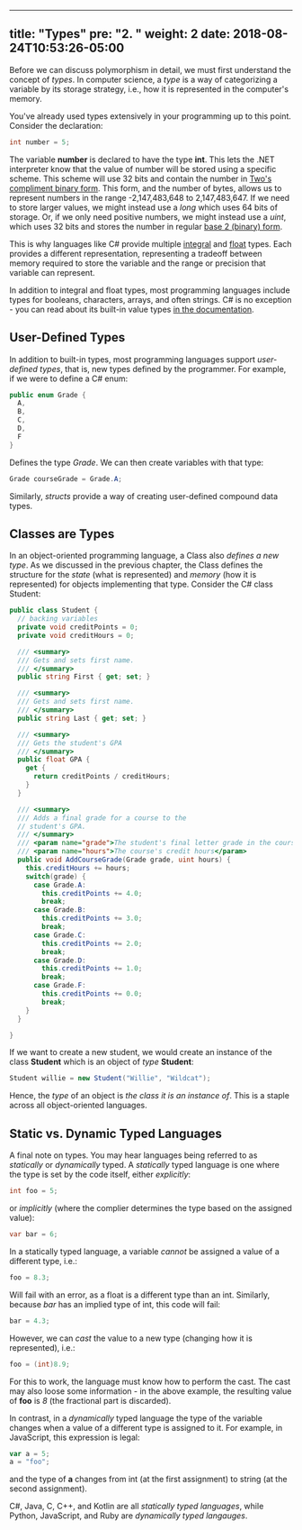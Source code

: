 
---
title: "Types"
pre: "2. "
weight: 2
date: 2018-08-24T10:53:26-05:00
---
Before we can discuss polymorphism in detail, we must first understand the concept of _types_.  In computer science, a _type_ is a way of categorizing a variable by its storage strategy, i.e., how it is represented in the computer's memory.

You've already used types extensively in your programming up to this point.  Consider the declaration:

```csharp
int number = 5;
```

The variable **number** is declared to have the type **int**.  This lets the .NET interpreter know that the value of number will be stored using a specific scheme.  This scheme will use 32 bits and contain the number in [Two's compliment binary form](https://en.wikipedia.org/wiki/Two%27s_complement).  This form, and the number of bytes, allows us to represent numbers in the range -2,147,483,648 to 2,147,483,647.  If we need to store larger values, we might instead use a *long* which uses 64 bits of storage.  Or, if we only need positive numbers, we might instead use a *uint*, which uses 32 bits and stores the number in regular [base 2 (binary) form](https://en.wikipedia.org/wiki/Binary_number).

This is why languages like C# provide multiple [integral](https://docs.microsoft.com/en-us/dotnet/csharp/language-reference/builtin-types/integral-numeric-types) and [float](https://docs.microsoft.com/en-us/dotnet/csharp/language-reference/builtin-types/floating-point-numeric-types) types.  Each provides a different representation, representing a tradeoff between memory required to store the variable and the range or precision that variable can represent.

In addition to integral and float types, most programming languages include types for booleans, characters, arrays, and often strings.  C# is no exception - you can read about its built-in value types [in the documentation](https://docs.microsoft.com/en-us/dotnet/csharp/language-reference/keywords/value-types).

## User-Defined Types
In addition to built-in types, most programming languages support _user-defined types_, that is, new types defined by the programmer.  For example, if we were to define a C# enum:

```csharp
public enum Grade {
  A,
  B,
  C,
  D,
  F
}
```

Defines the type _Grade_.  We can then create variables with that type:

```csharp
Grade courseGrade = Grade.A;
```

Similarly, *structs* provide a way of creating user-defined compound data types.

## Classes are Types
In an object-oriented programming language, a Class also _defines a new type_.  As we discussed in the previous chapter, the Class defines the structure for the _state_ (what is represented) and _memory_ (how it is represented) for objects implementing that type.  Consider the C# class Student:

```csharp
public class Student {
  // backing variables
  private void creditPoints = 0;
  private void creditHours = 0;

  /// <summary>
  /// Gets and sets first name.
  /// </summary>
  public string First { get; set; }

  /// <summary>
  /// Gets and sets first name.
  /// </summary>
  public string Last { get; set; }

  /// <summary>
  /// Gets the student's GPA
  /// </summary>
  public float GPA {
    get {
      return creditPoints / creditHours;
    }
  }

  /// <summary>
  /// Adds a final grade for a course to the
  // student's GPA.
  /// </summary>
  /// <param name="grade">The student's final letter grade in the course</param>
  /// <param name="hours">The course's credit hours</param>
  public void AddCourseGrade(Grade grade, uint hours) {
    this.creditHours += hours;
    switch(grade) {
      case Grade.A:
        this.creditPoints += 4.0;
        break;
      case Grade.B:
        this.creditPoints += 3.0;
        break;
      case Grade.C:
        this.creditPoints += 2.0;
        break;
      case Grade.D:
        this.creditPoints += 1.0;
        break;
      case Grade.F:
        this.creditPoints += 0.0;
        break;
    }
  }

}
```

If we want to create a new student, we would create an instance of the class **Student** which is an object of _type_ **Student**:

```csharp
Student willie = new Student("Willie", "Wildcat");
```

Hence, the _type_ of an object is _the class it is an instance of_.  This is a staple across all object-oriented languages.

## Static vs. Dynamic Typed Languages
A final note on types.  You may hear languages being referred to as _statically_ or _dynamically_ typed.  A _statically_ typed language is one where the type is set by the code itself, either _explicitly_:

```csharp
int foo = 5;
```

or _implicitly_ (where the complier determines the type based on the assigned value):

```csharp
var bar = 6;
```

In a statically typed language, a variable _cannot_ be assigned a value of a different type, i.e.:

```csharp
foo = 8.3;
```

Will fail with an error, as a float is a different type than an int.  Similarly, because *bar* has an implied type of int, this code will fail:

```csharp
bar = 4.3;
```

However, we can _cast_ the value to a new type (changing how it is represented), i.e.:

```csharp
foo = (int)8.9;
```

For this to work, the language must know how to perform the cast. The cast may also loose some information - in the above example, the resulting value of **foo** is *8* (the fractional part is discarded).

In contrast, in a _dynamically_ typed language the type of the variable changes when a value of a different type is assigned to it.  For example, in JavaScript, this expression is legal:

```javascript
var a = 5;
a = "foo";
```

and the type of **a** changes from int (at the first assignment) to string (at the second assignment).

C#, Java, C, C++, and Kotlin are all _statically typed languages_, while Python, JavaScript, and Ruby are _dynamically typed langauges_.   